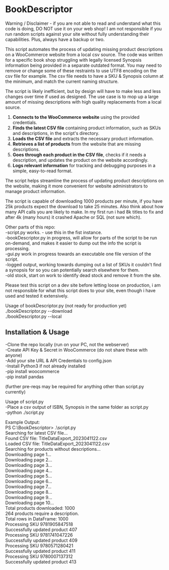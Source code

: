 # BookDescriptor
Warning / Disclaimer - if you are not able to read and understand what this code is doing, DO NOT use it on your web shop! I am not responsible if you run random scripts against your site without fully understanding their capabilities. Plus, always have a backup or two.

This script automates the process of updating missing product descriptions on a WooCommerce website from a local csv source. The code was written for a specific book shop struggling with legally licensed Synopsis information being provided in a separate outdated format. You may need to remove or change some of these restraints to use UTF8 encoding on the csv file for example. The csv file needs to have a SKU & Synopsis column at the minimum, and match the current naming structure. 

The script is likely inefficient, but by design will have to make less and less changes over time if used as designed. The use case is to mop up a large amount of missing descriptions with high quality replacements from a local source.

1. **Connects to the WooCommerce website** using the provided credentials.
2. **Finds the latest CSV file** containing product information, such as SKUs and descriptions, in the script's directory.
3. **Loads the CSV file** and extracts the necessary product information.
4. **Retrieves a list of products** from the website that are missing descriptions.
5. **Goes through each product in the CSV file**, checks if it needs a description, and updates the product on the website accordingly.
6. **Logs relevant information** for tracking and debugging purposes in a simple, easy-to-read format.

The script helps streamline the process of updating product descriptions on the website, making it more convenient for website administrators to manage product information.

The script is capable of downloading 1000 products per minute, if you have 25k products expect the download to take 25 minutes. Also think about how many API calls you are likely to make. In my first run i had 8k titles to fix and after 4k (many hours) it crashed Apache or SQL (not sure which).

Other parts of this repo: <br />
-script.py works. - use this in the fist instance. <br />
-bookDescriptor.py in progress, will allow for parts of the script to be run on-demand, and makes it easier to dump out the info the script is processing. <br />
-gui.py work in progress towards an executable one file version of the script. <br />
-logged output, working towards dumping out a list of SKUs it couldn't find a synopsis for so you can potentially search elsewhere for them. <br />
-old stock, start on work to identify dead stock and remove it from the site.

Please test this script on a dev site before letting loose on production, i am not responsible for what this script does to your site, even though i have used and tested it extensively.

Usage of bookDescriptor.py (not ready for production yet) <br />
./bookDescriptor.py --download  <br />
./bookDescriptor.py --local <br />

## Installation & Usage
-Clone the repo locally (run on your PC, not the webserver)<br />
-Create API Key & Secret in WooCommerce (do not share these with anyone)<br />
-Add your site URL & API Credentials to config.json<br />
-Install Python3 if not already installed<br />
-pip install woocommerce<br />
-pip install pandas<br />

(further pre-reqs may be required for anything other than script.py currently)

Usage of script.py <br />
-Place a csv output of ISBN, Synopsis in the same folder as script.py<br />
-python ./script.py<br />

Example Output:<br />
PS C:\BookDescriptor> .\script.py<br />
Searching for latest CSV file...<br />
Found CSV file: TitleDataExport_2023041122.csv<br />
Loaded CSV file: TitleDataExport_2023041122.csv<br />
Searching for products without descriptions...<br />
Downloading page 1...<br />
Downloading page 2...<br />
Downloading page 3...<br />
Downloading page 4...<br />
Downloading page 5...<br />
Downloading page 6...<br />
Downloading page 7...<br />
Downloading page 8...<br />
Downloading page 9...<br />
Downloading page 10...<br />
Total products downloaded: 1000<br />
264 products require a description.<br />
Total rows in DataFrame: 1000<br />
Processing SKU 9781905847518<br />
Successfully updated product 407<br />
Processing SKU 9781741047226<br />
Successfully updated product 409<br />
Processing SKU 9780571280421<br />
Successfully updated product 411<br />
Processing SKU 9780007137312<br />
Successfully updated product 413<br />
